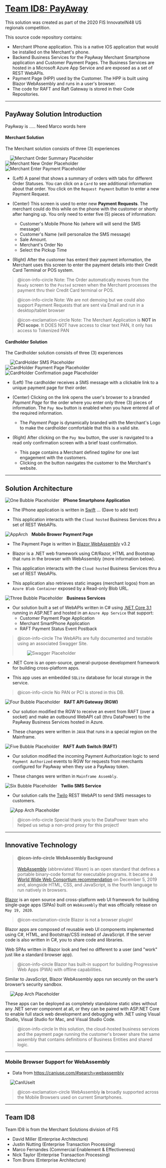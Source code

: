 ﻿# [Team ID8: PayAway](https://github.com/)

This solution was created as part of the 2020 FIS InnovateIN48 US regionals competition.
<p>This source code repository contains:
<ul>
<li>Merchant IPhone application.  This is a native IOS application that would be installed on the Merchant's phone.
<li>Backend Business Services for the PayAway Merchant Smartphone application and Customer Payment Pages.  
The Business Services are hosted in a Microsoft Azure App Service and are exposed as a set of REST WebAPIs.
<li>Payment Page (HPP) used by the Customer.  
The HPP is built using Blazor WebAssembly and runs in a user's browser.
<li>The code for RAFT and Raft Gateway is stored in their Code Repositories.  
</ul>


<link rel="stylesheet" href="https://use.fontawesome.com/releases/v5.13.0/css/all.css" integrity="sha384-Bfad6CLCknfcloXFOyFnlgtENryhrpZCe29RTifKEixXQZ38WheV+i/6YWSzkz3V" crossorigin="anonymous">


---
## PayAway Solution Introduction

PayAway is ..... Need Marco words here


#### Merchant Solution 

The Merchant solution consists of three (3) experiences

&nbsp;&nbsp;&nbsp;&nbsp;![Merchant Order Summary Placeholder](Images/merchant_order_summary.jpg?raw=true)&nbsp;&nbsp;&nbsp;&nbsp;
![Merchant New Order Placeholder](Images/merchant_new_order.jpg?raw=true)
&nbsp;&nbsp;&nbsp;&nbsp;![Merchant Enter Payment Placeholder](Images/merchant_enter_payment.jpg?raw=true)

* (Left) A panel that shows a summary of orders with tabs for different Order Statuses.  You can click on a `Card` to see additional information about that order.  You click on the `Request Payment` button to enter a new Payment Request.

* (Center) This screen is used to enter new **Payment Requests**.  The merchant could do this while on the phone with the customer or shortly after hanging up.  You only need to enter five (5) pieces of information:

    + Customer's Mobile Phone No (where will will send the SMS message)
    + Customer's Name (will personalize the SMS message)  
    + Sale Amount.
    + Merchant's Order No
    + Select the Pickup Time
        
* (Right) After the customer has enterd their payment information, the Merchant uses this screen to enter the payment details into their Credit Card Terminal or POS system.

> @icon-info-circle Note: The Order automatically moves from the `Ready` screen to the `Posted` screen when the Merchant processes the payment thru their Credit Card terminal or POS.

> @icon-info-circle Note: We are not demoing but we could also support Payment Requests that are sent via Email and run in a desktop/tablet browser

> @icon-exclamation-circle Note: The Merchant Application is **NOT in PCI scope**. It DOES NOT have access to clear text PAN, it only has access to Tokenized PAN

#### Cardholder Solution

The Cardholder solution consists of three (3) experiences

&nbsp;&nbsp;&nbsp;&nbsp;![CardHolder SMS Placeholder](Images/sms.jpg?raw=true)&nbsp;&nbsp;&nbsp;&nbsp;
![CardHolder Payment Page Placeholder](Images/payment_page.jpg?raw=true)
&nbsp;&nbsp;&nbsp;&nbsp;![CardHolder Confirmation page Placeholder](Images/confirmation_page.jpg?raw=true)

* (Left) The cardholder receives a SMS message with a clickable link to a unique payment page for their order.

* (Center) Clicking on the link opens the user's browser to a branded *Payment Page* for the order where you enter only three (3) pieces of information.  The `Pay Now` button is enabled when you have entered all of the required information.

    + The *Payment Page* is dynamically branded with the Merchant's Logo to make the cardholder comfortable that this is a valid site.

* (Right) After clicking on the `Pay Now` button, the user is navigated to a read only confirmation screen with a brief toast confirmation.

    + This page contains a Merchant defined *tagline* for one last engagement with the customers.
    + Clicking on the button navigates the customer to the Merchant's website.

---
## Solution Architecture

![One Bubble Placeholder](Images/one_bubble.jpg?raw=true) &nbsp; **IPhone Smartphone Application**  
+ The IPhone application is written in [Swift](https://www.apple.com/swift/) ... (Dave to add text)

+ This application interacts with the `Cloud hosted` Business Services thru a set of REST WebAPIs.

![AppArch](Images/two_bubble.jpg?raw=true) &nbsp; **Mobile Brower Payment Page**  
+ The Payment Page is written in [Blazor WebAssembly](https://dotnet.microsoft.com/apps/aspnet/web-apps/blazor) v3.2

+ Blazor is a .NET web framework using C#/Razor, HTML and Bootstrap that runs in the browser with WebAssembly (more information below).

+ This application interacts with the `Cloud hosted` Business Services thru a set of REST WebAPIs.
+ This application also retrieves static images (merchant logos) from an `Azure Blob Container` exposed by a Read-only Blob URL.

![Three Bubble Placeholder](Images/three_bubble.jpg?raw=true) &nbsp; **Business Services**  
* Our solution built a set of WebAPIs written in C# using [.NET Core 3.1](https://dotnet.microsoft.com/download/dotnet-core/3.1) running in ASP.NET and hosted in an `Azure App Service` that support:
    + Customer Payment Page Application
    + Merchant SmartPhone Application
    + RAFT Payment Status Event Postback

> @icon-info-circle  The WebAPIs are fully documented and testable using an associated Swagger Site.
>
>&nbsp;&nbsp;&nbsp;&nbsp;&nbsp;&nbsp;&nbsp;&nbsp;![Swagger Placeholder](Images/swagger.jpg?raw=true) 

* .NET Core is an open-source, general-purpose development framework for building cross-platform apps.

* This app uses an embedded `SQLite` database for local storage in the service. 

> @icon-info-circle  No PAN or PCI is stored in this DB.

![Four Bubble Placeholder](Images/four_bubble.jpg?raw=true) &nbsp; **RAFT API Gateway (RGW)**  
* Our solution modified the RGW to receive an event from RAFT (over a socket) and make an outbound WebAPI call (thru DataPower) to the PayAway Business Services hosted in Azure. 

+ These changes were written in `JAVA` that runs in a special region on the Mainframe.

![Five Bubble Placeholder](Images/five_bubble.jpg?raw=true) &nbsp; **RAFT Auth Switch (RAFT)**  
* Our solution modified the incoming Payment Authorization logic to send `Payment Authorized` events to RGW for requests from merchants configured for PayAway when they use a PayAway token.

+ These changes were written in `Mainframe Assembly`.

![Six Bubble Placeholder](Images/six_bubble.jpg?raw=true) &nbsp; **Twilio SMS Service**  
* Our solution calls the [Twilo](https://www.twilio.com/) REST WebAPI to send SMS messages to customers.

&nbsp;&nbsp;&nbsp;&nbsp;![App Arch Placeholder](Images/app_arch.jpg?raw=true)

> @icon-info-circle Special thank you to the DataPower team who helped us setup a non-prod proxy for this project!

---
## Innovative Technology

> #### @icon-info-circle WebAssembly Background 
> [WebAssembly](https://webassembly.org/) (abbreviated Wasm) is an open standard that defines a portable binary-code format for executable programs.  It became a [World Wide Web Consortium recommendation](https://www.w3.org/TR/wasm-core-1/) on December 5, 2019 and, alongside HTML, CSS, and JavaScript, is the fourth language to run natively in browsers.

[Blazor]( https://blazor.net) is an open source and cross-platform web UI framework for building single-page apps (SPAs) built on `WebAssembly` that was officially release on `May 19, 2020`. 

> @icon-exclamation-circle Blazor is not a browser plugin!

Blazor apps are composed of reusable web UI components implemented using C#, HTML, and Bootstrap/CSS instead of JavaScript. If the server code is also written in C#, you to share code and libraries.

Web SPAs written in Blazor look and feel no different to a user (and "work" just like a standard browser app).

> @icon-info-circle Blazor has built-in support for building Progressive Web Apps (PWA) with offline capabilities.

Similar to JavaScript, Blazor WebAssembly apps run securely on the user’s browser’s security sandbox. 

&nbsp;&nbsp;&nbsp;&nbsp;![App Arch Placeholder](Images/blazor_webassembly.jpg?raw=true)

These apps can be deployed as completely standalone static sites without any .NET server component at all, or they can be paired with ASP.NET Core to enable full stack web development and debugging with .NET using Visual Studio, Visual Studio for Mac, and Visual Studio Code.

> @icon-info-circle In this solution, the cloud-hosted business services and the payment page running the customer's brower share the same assembly that contains definitions of Business Entities and shared logic.



---
### Mobile Browser Support for WebAssembly

* Data from https://caniuse.com/#search=webassembly

&nbsp;&nbsp;&nbsp;&nbsp;![CanIUseIt](Images/can_i_use_it.jpg?raw=true)

> @icon-exclamation-circle  WebAssembly **is** broadly supported across the Mobile Browsers used on current Smartphones.

---
## Team ID8
Team ID8 is from the Merchant Solutions division of FIS


* David Miller (Enterprise Architecture)
* Justin Nutting (Enterprise Transaction Processing)
* Marco Fernandes (Commercial Enablement & Effectiveness)
* Nick Taylor (Enterprise Transaction Processing)
* Tom Bruns (Enterprise Architecture)

